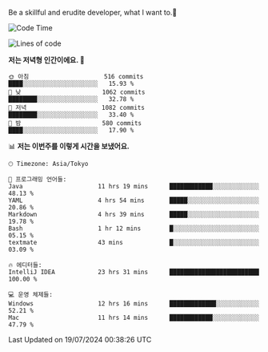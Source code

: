 Be a skillful and erudite developer, what I want to.👶

<!--START_SECTION:waka-->
![Code Time](http://img.shields.io/badge/Code%20Time-1%2C072%20hrs%2049%20mins-blue)

![Lines of code](https://img.shields.io/badge/%EC%A0%80%EB%8A%94%20%EC%97%AC%ED%83%9C%EA%B9%8C%EC%A7%80%20-2.7%20million%20%EC%A4%84%EC%9D%98%20%EC%BD%94%EB%93%9C%EB%A5%BC%20%EC%9E%91%EC%84%B1%ED%96%88%EC%96%B4%EC%9A%94.-blue)

**저는 저녁형 인간이에요. 🦉** 

```text
🌞 아침                     516 commits         ████░░░░░░░░░░░░░░░░░░░░░   15.93 % 
🌆 낮　                     1062 commits        ████████░░░░░░░░░░░░░░░░░   32.78 % 
🌃 저녁                     1082 commits        ████████░░░░░░░░░░░░░░░░░   33.40 % 
🌙 밤　                     580 commits         ████░░░░░░░░░░░░░░░░░░░░░   17.90 % 
```


📊 **저는 이번주를 이렇게 시간을 보냈어요.** 

```text
🕑︎ Timezone: Asia/Tokyo

💬 프로그래밍 언어들: 
Java                     11 hrs 19 mins      ████████████░░░░░░░░░░░░░   48.13 % 
YAML                     4 hrs 54 mins       █████░░░░░░░░░░░░░░░░░░░░   20.86 % 
Markdown                 4 hrs 39 mins       █████░░░░░░░░░░░░░░░░░░░░   19.78 % 
Bash                     1 hr 12 mins        █░░░░░░░░░░░░░░░░░░░░░░░░   05.15 % 
textmate                 43 mins             █░░░░░░░░░░░░░░░░░░░░░░░░   03.09 % 

🔥 에디터들: 
IntelliJ IDEA            23 hrs 31 mins      █████████████████████████   100.00 % 

💻 운영 체제들: 
Windows                  12 hrs 16 mins      █████████████░░░░░░░░░░░░   52.21 % 
Mac                      11 hrs 14 mins      ████████████░░░░░░░░░░░░░   47.79 % 
```


 Last Updated on 19/07/2024 00:38:26 UTC
<!--END_SECTION:waka-->
